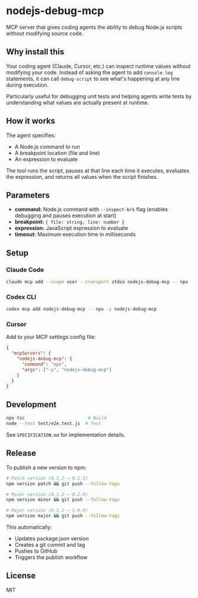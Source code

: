 # nodejs-debug-mcp

MCP server that gives coding agents the ability to debug Node.js scripts without modifying source code.

## Why install this

Your coding agent (Claude, Cursor, etc.) can inspect runtime values without modifying your code. Instead of asking the agent to add `console.log` statements, it can call `debug-script` to see what's happening at any line during execution.

Particularly useful for debugging unit tests and helping agents write tests by understanding what values are actually present at runtime.

## How it works

The agent specifies:
- A Node.js command to run
- A breakpoint location (file and line)
- An expression to evaluate

The tool runs the script, pauses at that line each time it executes, evaluates the expression, and returns all values when the script finishes.

## Parameters

- **command:** Node.js command with `--inspect-brk` flag (enables debugging and pauses execution at start)
- **breakpoint:** `{ file: string, line: number }`
- **expression:** JavaScript expression to evaluate
- **timeout:** Maximum execution time in milliseconds

## Setup

### Claude Code

```bash
claude mcp add --scope user --transport stdio nodejs-debug-mcp -- npx -y nodejs-debug-mcp
```

### Codex CLI

```bash
codex mcp add nodejs-debug-mcp -- npx -y nodejs-debug-mcp
```

### Cursor

Add to your MCP settings config file:
```json
{
  "mcpServers": {
    "nodejs-debug-mcp": {
      "command": "npx",
      "args": ["-y", "nodejs-debug-mcp"]
    }
  }
}
```

## Development

```bash
npx tsc                        # Build
node --test test/e2e.test.js  # Test
```

See `SPECIFICATION.md` for implementation details.

## Release

To publish a new version to npm:

```bash
# Patch version (0.1.2 → 0.1.3)
npm version patch && git push --follow-tags

# Minor version (0.1.2 → 0.2.0)
npm version minor && git push --follow-tags

# Major version (0.1.2 → 1.0.0)
npm version major && git push --follow-tags
```

This automatically:
- Updates package.json version
- Creates a git commit and tag
- Pushes to GitHub
- Triggers the publish workflow

## License

MIT